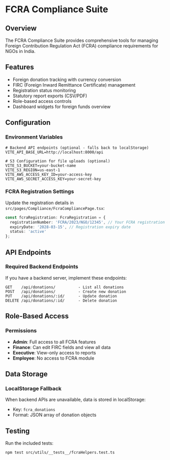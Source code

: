 # FCRA Compliance Suite

## Overview
The FCRA Compliance Suite provides comprehensive tools for managing Foreign Contribution Regulation Act (FCRA) compliance requirements for NGOs in India.

## Features
- Foreign donation tracking with currency conversion
- FIRC (Foreign Inward Remittance Certificate) management
- Registration status monitoring
- Statutory report exports (CSV/PDF)
- Role-based access controls
- Dashboard widgets for foreign funds overview

## Configuration

### Environment Variables
```env
# Backend API endpoints (optional - falls back to localStorage)
VITE_API_BASE_URL=http://localhost:8000/api

# S3 Configuration for file uploads (optional)
VITE_S3_BUCKET=your-bucket-name
VITE_S3_REGION=us-east-1
VITE_AWS_ACCESS_KEY_ID=your-access-key
VITE_AWS_SECRET_ACCESS_KEY=your-secret-key
```

### FCRA Registration Settings
Update the registration details in `src/pages/Compliance/FcraCompliancePage.tsx`:
```typescript
const fcraRegistration: FcraRegistration = {
  registrationNumber: 'FCRA/2023/NGO/12345', // Your FCRA registration number
  expiryDate: '2028-03-15', // Registration expiry date
  status: 'active'
};
```

## API Endpoints

### Required Backend Endpoints
If you have a backend server, implement these endpoints:

```
GET    /api/donations/          - List all donations
POST   /api/donations/          - Create new donation
PUT    /api/donations/:id/      - Update donation
DELETE /api/donations/:id/      - Delete donation
```

## Role-Based Access

### Permissions
- **Admin**: Full access to all FCRA features
- **Finance**: Can edit FIRC fields and view all data
- **Executive**: View-only access to reports
- **Employee**: No access to FCRA module

## Data Storage

### LocalStorage Fallback
When backend APIs are unavailable, data is stored in localStorage:
- Key: `fcra_donations`
- Format: JSON array of donation objects

## Testing

Run the included tests:
```bash
npm test src/utils/__tests__/fcraHelpers.test.ts
```